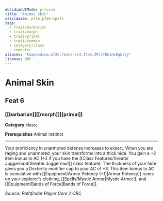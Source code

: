 ```yaml
---
obsidianUIMode: preview
title: "Animal Skin"
cssclasses: pf2e,pf2e-spell
tags:
  - trait/barbarian
  - trait/morph
  - trait/primal
  - trait/common
  - category/class
  - remaster
aliases: "Compendium.pf2e.feats-srd.Item.ZPclfDmiHzEqblry"
license: ORC
---
```

# Animal Skin
## Feat 6
### [[barbarian]][[morph]][[primal]]

**Category** class; 



**Prerequisites** Animal Instinct
* * *
Your proficiency in unarmored defense increases to expert. When you are raging and unarmored, your skin transforms into a thick hide. You gain a +2 item bonus to AC (+3 if you have the [[Class Features/Greater Juggernaut|Greater Juggernaut]] class feature). The thickness of your hide gives you a Dexterity modifier cap to your AC of +3. This item bonus to AC is cumulative with [[Equipment/Armor Potency (+1)|Armor Potency]] runes on your explorer's clothing, [[Spells/Mystic Armor|Mystic Armor]], and [[Equipment/Bands of Force|Bands of Force]].

*Source: Pathfinder Player Core 2*
*ORC*
